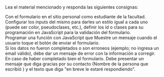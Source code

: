 Lea el material mencionado y responda las siguientes consignas:  

Con el formulario en el sitio personal como estudiante de la facultad. Configurar los  inputs del mismo para darles un estilo igual a cada uno (puede ser color, pseudoclases, etc.), definir los id o clases para su programación en JavaScript para la validación del formulario.  
Programar una función con JavaScript que Muestre un mensaje cuando el usuario toque el botón de enviar el formulario.   
Si los datos no fueron completados o son erroneos (ejemplo; no ingresa un email válido), debe dar un mensaje de error con la información a corregir.
En caso de haber completado bien el formulario. Debe presentar un mensaje que diga gracias por su contacto (Nombre de la persona que escribió ) y el texto que diga "en breve le estaré respondiendo".
